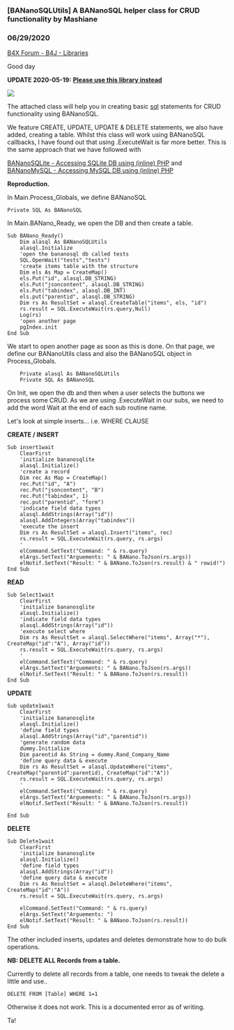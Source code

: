 ### [BANanoSQLUtils] A BANanoSQL helper class for CRUD functionality by Mashiane
### 06/29/2020
[B4X Forum - B4J - Libraries](https://www.b4x.com/android/forum/threads/107488/)

Good day  
  
**UPDATE 2020-05-19:** [**Please use this library instead**](https://www.b4x.com/android/forum/threads/bananoconnect-bananosql-sqlite-mysql-mssql-library.117956/)  
  
![](https://www.b4x.com/android/forum/attachments/82004)  
  
The attached class will help you in creating basic [sql](https://www.b4x.com/glossary/sql/) statements for CRUD functionality using BANanoSQL.  
  
We feature CREATE, UPDATE, UPDATE & DELETE statements, we also have added, creating a table. Whilst this class will work using BANanoSQL callbacks, I have found out that using .ExecuteWait is far more better. This is the same approach that we have followed with  
  
[BANanoSQLite - Accessing SQLite DB using (inline) PHP](https://www.b4x.com/android/forum/threads/bananosqlite-sqlitedb-php-crud-class-for-banano.107461/#content) and  
[BANanoMySQL - Accessing MySQL DB using (inline) PHP](https://www.b4x.com/android/forum/threads/bananomysql-an-inline-php-class-for-your-mysqli-crud-functionality.106858/#content)  
  
**Reproduction.**  
  
In Main.Process\_Globals, we define BANanoSQL  
  

```B4X
Private SQL As BANanoSQL
```

  
  
In Main.BANano\_Ready, we open the DB and then create a table.  
  

```B4X
Sub BANano_Ready()  
    Dim alasql As BANanoSQLUtils  
    alasql.Initialize  
    'open the bananosql db called tests  
    SQL.OpenWait("tests","tests")  
    'create items table with the structure  
    Dim els As Map = CreateMap()  
    els.Put("id", alasql.DB_STRING)  
    els.Put("jsoncontent", alasql.DB_STRING)  
    els.Put("tabindex", alasql.DB_INT)  
    els.put("parentid", alasql.DB_STRING)  
    Dim rs As ResultSet = alasql.CreateTable("items", els, "id")  
    rs.result = SQL.ExecuteWait(rs.query,Null)  
    Log(rs)  
    'open another page  
    pgIndex.init  
End Sub
```

  
  
We start to open another page as soon as this is done. On that page, we define our BANanoUtils class and also the BANanoSQL object in Process\_Globals.  
  

```B4X
    Private alasql As BANanoSQLUtils  
    Private SQL As BANanoSQL
```

  
  
On Init, we open the db and then when a user selects the buttons we process some CRUD. As we are using .ExecuteWait in our subs, we need to add the word Wait at the end of each sub routine name.  
  
Let's look at simple inserts… i.e. WHERE CLAUSE  
  
**CREATE / INSERT**  
  

```B4X
Sub insert1wait  
    ClearFirst  
    'initialize bananosqlite  
    alasql.Initialize()  
    'create a record  
    Dim rec As Map = CreateMap()  
    rec.Put("id", "A")  
    rec.Put("jsoncontent", "B")  
    rec.Put("tabindex", 1)  
    rec.put("parentid", "form")  
    'indicate field data types  
    alasql.AddStrings(Array("id"))  
    alasql.AddIntegers(Array("tabindex"))  
    'execute the insert  
    Dim rs As ResultSet = alasql.Insert("items", rec)  
    rs.result = SQL.ExecuteWait(rs.query, rs.args)  
    '  
    elCommand.SetText("Command: " & rs.query)  
    elArgs.SetText("Arguements: " & BANano.ToJson(rs.args))  
    elNotif.SetText("Result: " & BANano.ToJson(rs.result) & " rowid!")  
End Sub
```

  
  
  
**READ**  
  

```B4X
Sub Select1wait  
    ClearFirst  
    'initialize bananosqlite  
    alasql.Initialize()  
    'indicate field data types  
    alasql.AddStrings(Array("id"))  
    'execute select where  
    Dim rs As ResultSet = alasql.SelectWhere("items", Array("*"), CreateMap("id":"A"), Array("id"))  
    rs.result = SQL.ExecuteWait(rs.query, rs.args)  
    '  
    elCommand.SetText("Command: " & rs.query)  
    elArgs.SetText("Arguements: " & BANano.ToJson(rs.args))  
    elNotif.SetText("Result: " & BANano.ToJson(rs.result))  
End Sub
```

  
  
  
**UPDATE**  
  

```B4X
Sub update1wait  
    ClearFirst  
    'initialize bananosqlite  
    alasql.Initialize()  
    'define field types  
    alasql.AddStrings(Array("id","parentid"))  
    'generate random data  
    dummy.Initialize  
    Dim parentid As String = dummy.Rand_Company_Name  
    'define query data & execute  
    Dim rs As ResultSet = alasql.UpdateWhere("items", CreateMap("parentid":parentid), CreateMap("id":"A"))  
    rs.result = SQL.ExecuteWait(rs.query, rs.args)  
    '  
    elCommand.SetText("Command: " & rs.query)  
    elArgs.SetText("Arguements: " & BANano.ToJson(rs.args))  
    elNotif.SetText("Result: " & BANano.ToJson(rs.result))  
  
End Sub
```

  
  
**DELETE**  
  

```B4X
Sub Delete1wait  
    ClearFirst  
    'initialize bananosqlite  
    alasql.Initialize()  
    'define field types  
    alasql.AddStrings(Array("id"))  
    'define query data & execute  
    Dim rs As ResultSet = alasql.DeleteWhere("items", CreateMap("id":"A"))  
    rs.result = SQL.ExecuteWait(rs.query, rs.args)  
  
    elCommand.SetText("Command: " & rs.query)  
    elArgs.SetText("Arguements: ")  
    elNotif.SetText("Result: " & BANano.ToJson(rs.result))  
End Sub
```

  
  
The other included inserts, updates and deletes demonstrate how to do bulk operations.  
  
**NB: DELETE ALL Records from a table.**  
  
Currently to delete all records from a table, one needs to tweak the delete a little and use..  
  

```B4X
DELETE FROM [Table] WHERE 1=1
```

  
  
Otherwise it does not work. This is a documented error as of writing.  
  
Ta!